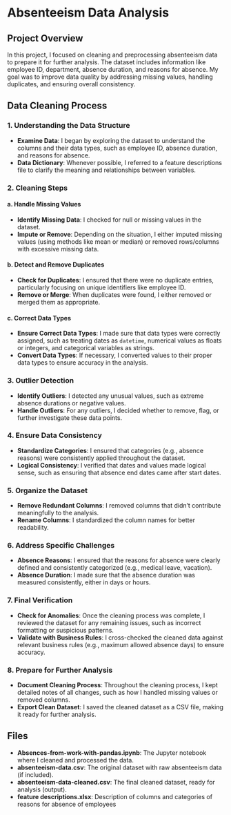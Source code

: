 # Absenteeism Data Analysis

## Project Overview
In this project, I focused on cleaning and preprocessing absenteeism data to prepare it for further analysis. The dataset includes information like employee ID, department, absence duration, and reasons for absence. My goal was to improve data quality by addressing missing values, handling duplicates, and ensuring overall consistency.

## Data Cleaning Process

### 1. **Understanding the Data Structure**
- **Examine Data**: I began by exploring the dataset to understand the columns and their data types, such as employee ID, absence duration, and reasons for absence.
- **Data Dictionary**: Whenever possible, I referred to a feature descriptions file to clarify the meaning and relationships between variables.

### 2. **Cleaning Steps**

#### a. **Handle Missing Values**
- **Identify Missing Data**: I checked for null or missing values in the dataset.
- **Impute or Remove**: Depending on the situation, I either imputed missing values (using methods like mean or median) or removed rows/columns with excessive missing data.

#### b. **Detect and Remove Duplicates**
- **Check for Duplicates**: I ensured that there were no duplicate entries, particularly focusing on unique identifiers like employee ID.
- **Remove or Merge**: When duplicates were found, I either removed or merged them as appropriate.

#### c. **Correct Data Types**
- **Ensure Correct Data Types**: I made sure that data types were correctly assigned, such as treating dates as `datetime`, numerical values as floats or integers, and categorical variables as strings.
- **Convert Data Types**: If necessary, I converted values to their proper data types to ensure accuracy in the analysis.

### 3. **Outlier Detection**
- **Identify Outliers**: I detected any unusual values, such as extreme absence durations or negative values.
- **Handle Outliers**: For any outliers, I decided whether to remove, flag, or further investigate these data points.

### 4. **Ensure Data Consistency**
- **Standardize Categories**: I ensured that categories (e.g., absence reasons) were consistently applied throughout the dataset.
- **Logical Consistency**: I verified that dates and values made logical sense, such as ensuring that absence end dates came after start dates.

### 5. **Organize the Dataset**
- **Remove Redundant Columns**: I removed columns that didn’t contribute meaningfully to the analysis.
- **Rename Columns**: I standardized the column names for better readability.

### 6. **Address Specific Challenges**
- **Absence Reasons**: I ensured that the reasons for absence were clearly defined and consistently categorized (e.g., medical leave, vacation).
- **Absence Duration**: I made sure that the absence duration was measured consistently, either in days or hours.

### 7. **Final Verification**
- **Check for Anomalies**: Once the cleaning process was complete, I reviewed the dataset for any remaining issues, such as incorrect formatting or suspicious patterns.
- **Validate with Business Rules**: I cross-checked the cleaned data against relevant business rules (e.g., maximum allowed absence days) to ensure accuracy.

### 8. **Prepare for Further Analysis**
- **Document Cleaning Process**: Throughout the cleaning process, I kept detailed notes of all changes, such as how I handled missing values or removed columns.
- **Export Clean Dataset**: I saved the cleaned dataset as a CSV file, making it ready for further analysis.

## Files
- **Absences-from-work-with-pandas.ipynb**: The Jupyter notebook where I cleaned and processed the data.
- **absenteeism-data.csv**: The original dataset with raw absenteeism data (if included).
- **absenteeism-data-cleaned.csv**: The final cleaned dataset, ready for analysis (output).
- **feature descriptions.xlsx**: Description of columns and categories of reasons for absence of employees
